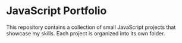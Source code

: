 # JavaScript Portfolio

This repository contains a collection of small JavaScript projects that showcase my skills. Each project is organized into its own folder.


